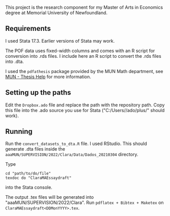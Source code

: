 This project is the research component for my Master of Arts in Economics degree at Memorial University of Newfoundland.

## Requirements

I used Stata 17.3. Earlier versions of Stata may work.

The POF data uses fixed-width columns and comes with an R script for conversion into .rds files. I include here an R script to convert the .rds files into .dta.

I used the `pdfathesis` package provided by the MUN Math department, see [MUN - Thesis Help](https://www.mun.ca/math/graduate-students/thesis-help/) for more information.

## Setting up the paths

Edit the `Dropbox.ado` file and replace the path with the repository path. Copy this file into the .ado source you use for Stata ("C:/Users/<your user>/ado/plus/" should work).

## Running

Run the `convert_datasets_to_dta.R` file. I used RStudio. This should generate .dta files inside the `aaaMUN/SUPERVISION/2022/Clara/Data/Dados_20210304` directory.

Type 
```
cd "path/to/do/file"
texdoc do "ClaraMAEssaydraft"
```
into the Stata console.

The output .tex files will be generated into "aaaMUN/SUPERVISION/2022/Clara". Run `pdflatex + Bibtex + Maketex` on `ClaraMAEssaydraft<DDMonYYYY>.tex`.
